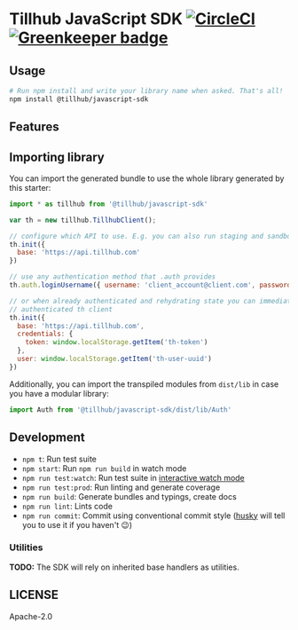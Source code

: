 # Tillhub JavaScript SDK [![CircleCI](https://circleci.com/gh/tillhub/tillhub-sdk-javascript/tree/master.svg?style=svg)](https://circleci.com/gh/tillhub/tillhub-sdk-javascript/tree/master) [![Greenkeeper badge](https://badges.greenkeeper.io/tillhub/tillhub-sdk-javascript.svg)](https://greenkeeper.io/)

## Usage

```bash
# Run npm install and write your library name when asked. That's all!
npm install @tillhub/javascript-sdk
```

## Features

## Importing library

You can import the generated bundle to use the whole library generated by this starter:

```javascript
import * as tillhub from '@tillhub/javascript-sdk'

var th = new tillhub.TillhubClient();

// configure which API to use. E.g. you can also run staging and sandbox APIs
th.init({
  base: 'https://api.tillhub.com'
})

// use any authentication method that .auth provides
th.auth.loginUsername({ username: 'client_account@client.com', password: 'xxxxxxxxxxx' })

// or when already authenticated and rehydrating state you can immediately also hydrated an
// authenticated th client
th.init({
  base: 'https://api.tillhub.com',
  credentials: {
    token: window.localStorage.getItem('th-token')
  },
  user: window.localStorage.getItem('th-user-uuid')
})
```

Additionally, you can import the transpiled modules from `dist/lib` in case you have a modular library:

```javascript
import Auth from '@tillhub/javascript-sdk/dist/lib/Auth'
```


## Development

- `npm t`: Run test suite
- `npm start`: Run `npm run build` in watch mode
- `npm run test:watch`: Run test suite in [interactive watch mode](http://facebook.github.io/jest/docs/cli.html#watch)
- `npm run test:prod`: Run linting and generate coverage
- `npm run build`: Generate bundles and typings, create docs
- `npm run lint`: Lints code
- `npm run commit`: Commit using conventional commit style ([husky](https://github.com/typicode/husky) will tell you to use it if you haven't :wink:)

### Utilities

**TODO:** The SDK will rely on inherited base handlers as utilities.

## LICENSE

Apache-2.0
